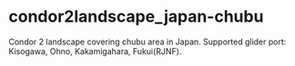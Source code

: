 # condor2landscape_japan-chubu
Condor 2 landscape covering chubu area in Japan. Supported glider port: Kisogawa, Ohno, Kakamigahara, Fukui(RJNF).
